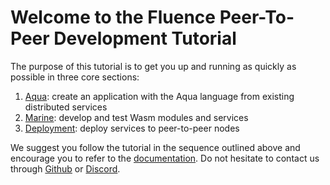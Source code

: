 # Welcome to the Fluence Peer-To-Peer Development Tutorial

The purpose of this tutorial is to get you up and running as quickly as possible in three core sections:

1. [Aqua](./aqua/quick_start.md): create an application with the Aqua language from existing distributed services
2. [Marine](./marine/quick_start.md): develop and test Wasm modules and services  
3. [Deployment](./utils-deploy/quick_start.md): deploy services to peer-to-peer nodes

We suggest you follow the tutorial in the sequence outlined above and encourage you to refer to the [documentation](https://doc.fluence.dev/docs/). Do not hesitate to contact us through [Github](https://github.com/fluencelabs/) or [Discord](https://discord.com/invite/whbNmxD).
